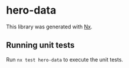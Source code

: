 # hero-data

This library was generated with [Nx](https://nx.dev).

## Running unit tests

Run `nx test hero-data` to execute the unit tests.
